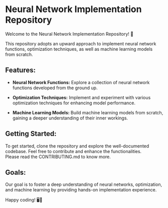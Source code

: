 # Neural Network Implementation Repository

Welcome to the Neural Network Implementation Repository! 🚀

This repository adopts an upward approach to implement neural network functions, optimization techniques, as well as machine learning models from scratch.

## Features:

- **Neural Network Functions:** Explore a collection of neural network functions developed from the ground up.

- **Optimization Techniques:** Implement and experiment with various optimization techniques for enhancing model performance.

- **Machine Learning Models:** Build machine learning models from scratch, gaining a deeper understanding of their inner workings.

## Getting Started:

To get started, clone the repository and explore the well-documented codebase. Feel free to contribute and enhance the functionalities.  
Please read the CONTRIBUTING.md to know more.

## Goals:

Our goal is to foster a deep understanding of neural networks, optimization, and machine learning by providing hands-on implementation experience.

Happy coding! 🖥️🧠
